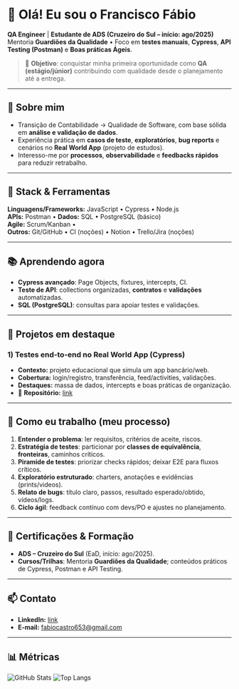 # 👋 Olá! Eu sou o Francisco Fábio


**QA Engineer** | **Estudante de ADS (Cruzeiro do Sul – início: ago/2025)**  
Mentoria **Guardiões da Qualidade** • Foco em **testes manuais**, **Cypress**, **API Testing (Postman)** e **Boas práticas Ágeis**.

> 🎯 **Objetivo**: conquistar minha primeira oportunidade como **QA (estágio/júnior)** contribuindo com qualidade desde o planejamento até a entrega.

---

## 🧭 Sobre mim
- Transição de Contabilidade → Qualidade de Software, com base sólida em **análise e validação de dados**.  
- Experiência prática em **casos de teste**, **exploratórios**, **bug reports** e cenários no **Real World App** (projeto de estudos).
- Interesso-me por **processos**, **observabilidade** e **feedbacks rápidos** para reduzir retrabalho.

---

## 🧰 Stack & Ferramentas
**Linguagens/Frameworks:** JavaScript • Cypress • Node.js  
**APIs:** Postman • 
**Dados:** SQL • PostgreSQL (básico)  
**Agile:** Scrum/Kanban •   
**Outros:** Git/GitHub • CI (noções) • Notion • Trello/Jira (noções)


---

## 📚 Aprendendo agora
- **Cypress avançado**: Page Objects, fixtures, intercepts, CI.  
- **Teste de API**: collections organizadas, **contratos** e **validações** automatizadas.  
- **SQL (PostgreSQL)**: consultas para apoiar testes e validações.

---

## 🧪 Projetos em destaque

### 1) Testes end‑to‑end no Real World App (Cypress)
- **Contexto:** projeto educacional que simula um app bancário/web.  
- **Cobertura:** login/registro, transferência, feed/activities, validações.  
- **Destaques:** massa de dados, intercepts e boas práticas de organização.  
- 🔗 **Repositório:** [link](https://github.com/fokeny/testes-cypress-realworld-app)


---

## 🧱 Como eu trabalho (meu processo)
1. **Entender o problema**: ler requisitos, critérios de aceite, riscos.  
2. **Estratégia de testes**: particionar por **classes de equivalência**, **fronteiras**, caminhos críticos.  
3. **Piramide de testes**: priorizar checks rápidos; deixar E2E para fluxos críticos.  
4. **Exploratório estruturado**: charters, anotações e evidências (prints/videos).  
5. **Relato de bugs**: título claro, passos, resultado esperado/obtido, vídeos/logs.  
6. **Ciclo ágil**: feedback contínuo com devs/PO e ajustes no planejamento.

---

## 🏅 Certificações & Formação
- **ADS – Cruzeiro do Sul** (EaD, início: ago/2025).  
- **Cursos/Trilhas**: Mentoria **Guardiões da Qualidade**; conteúdos práticos de Cypress, Postman e API Testing.

---

## 📫 Contato
- **LinkedIn:** [link](https://www.linkedin.com/in/francisco-fabio-castro/)  
- **E‑mail:** fabiocastro653@gmail.com

---

## 📊 Métricas

![GitHub Stats](https://github-readme-stats.vercel.app/api?username=fokeny&show_icons=true)
![Top Langs](https://github-readme-stats.vercel.app/api/top-langs/?username=fokeny&layout=compact)




